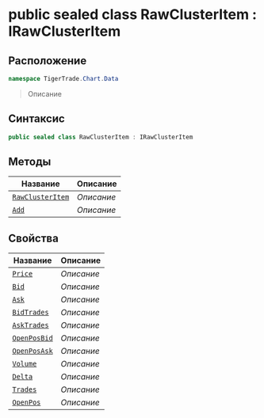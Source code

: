 
# public sealed class RawClusterItem : IRawClusterItem
## Расположение
```csharp
namespace TigerTrade.Chart.Data
```



> Описание

## Синтаксис
```csharp
public sealed class RawClusterItem : IRawClusterItem
```


## Методы
| Название | Описание |
| --- | --- |
| [`RawClusterItem`](./RawClusterItem.cs/Методы/RawClusterItem.md) | *Описание* |
| [`Add`](./RawClusterItem.cs/Методы/Add.md) | *Описание* |

## Свойства
| Название | Описание |
| --- | --- |
| [`Price`](./RawClusterItem.cs/Свойства/Price.md) | *Описание* |
| [`Bid`](./RawClusterItem.cs/Свойства/Bid.md) | *Описание* |
| [`Ask`](./RawClusterItem.cs/Свойства/Ask.md) | *Описание* |
| [`BidTrades`](./RawClusterItem.cs/Свойства/BidTrades.md) | *Описание* |
| [`AskTrades`](./RawClusterItem.cs/Свойства/AskTrades.md) | *Описание* |
| [`OpenPosBid`](./RawClusterItem.cs/Свойства/OpenPosBid.md) | *Описание* |
| [`OpenPosAsk`](./RawClusterItem.cs/Свойства/OpenPosAsk.md) | *Описание* |
| [`Volume`](./RawClusterItem.cs/Свойства/Volume.md) | *Описание* |
| [`Delta`](./RawClusterItem.cs/Свойства/Delta.md) | *Описание* |
| [`Trades`](./RawClusterItem.cs/Свойства/Trades.md) | *Описание* |
| [`OpenPos`](./RawClusterItem.cs/Свойства/OpenPos.md) | *Описание* |



